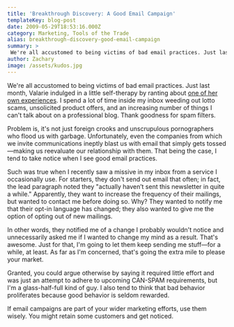```yaml
---
title: 'Breakthrough Discovery: A Good Email Campaign'
templateKey: blog-post
date: 2009-05-29T18:53:16.000Z
category: Marketing, Tools of the Trade
alias: breakthrough-discovery-good-email-campaign
summary: > 
 We're all accustomed to being victims of bad email practices. Just last month, Valarie indulged in a little self-therapy by ranting about one of her own experiences.
author: Zachary
image: /assets/kudos.jpg
---
```


We're all accustomed to being victims of bad email practices. Just last month, Valarie indulged in a little self-therapy by ranting about [one of her own experiences](/2009/04/29/become-spammer-two-easy-steps). I spend a lot of time inside my inbox weeding out lotto scams, unsolicited product offers, and an increasing number of things I can't talk about on a professional blog. Thank goodness for spam filters.

Problem is, it's not just foreign crooks and unscrupulous pornographers who flood us with garbage. Unfortunately, even the companies from which we invite communications ineptly blast us with email that simply gets tossed—making us reevaluate our relationship with them. That being the case, I tend to take notice when I see good email practices.

Such was true when I recently saw a missive in my inbox from a service I occasionally use. For starters, they don't send out email that often; in fact, the lead paragraph noted they "actually haven’t sent this newsletter in quite a while." Apparently, they want to increase the frequency of their mailings, but wanted to contact me before doing so. Why? They wanted to notify me that their opt-in language has changed; they also wanted to give me the option of opting out of new mailings.

In other words, they notified me of a change I probably wouldn't notice and unnecessarily asked me if I wanted to change my mind as a result. That's awesome. Just for that, I'm going to let them keep sending me stuff—for a while, at least. As far as I'm concerned, that's going the extra mile to please your market.

Granted, you could argue otherwise by saying it required little effort and was just an attempt to adhere to upcoming CAN-SPAM requirements, but I'm a glass-half-full kind of guy. I also tend to think that bad behavior proliferates because good behavior is seldom rewarded.

If email campaigns are part of your wider marketing efforts, use them wisely. You might retain some customers and get noticed.